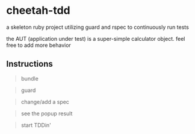 cheetah-tdd
===========

a skeleton ruby project utilizing guard and rspec to continuously run tests

the AUT (application under test) is a super-simple calculator object.  feel free to add more behavior

Instructions
------------

   > bundle

   > guard

   > change/add a spec

   > see the popup result

   > start TDDin'
